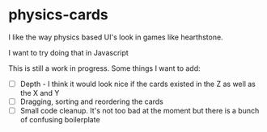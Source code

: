 physics-cards
==========

I like the way physics based UI's look in games like hearthstone.

I want to try doing that in Javascript

This is still a work in progress. Some things I want to add:

- [ ] Depth - I think it would look nice if the cards existed in the Z as well as the X and Y
- [ ] Dragging, sorting and reordering the cards
- [ ] Small code cleanup. It's not too bad at the moment but there is a bunch of confusing boilerplate
